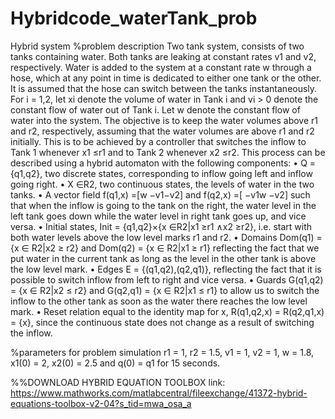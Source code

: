 # Hybridcode_waterTank_prob
Hybrid system
%problem description
 Two tank system, consists of two tanks containing water. Both tanks are
leaking at constant rates v1 and v2, respectively. Water is added to the system at a constant rate w through
a hose, which at any point in time is dedicated to either one tank or the other. It is assumed that the hose
can switch between the tanks instantaneously. For i = 1,2, let xi denote the volume of water in Tank i and
vi > 0 denote the constant flow of water out of Tank i. Let w denote the constant flow of water into the
system. The objective is to keep the water volumes above r1 and r2, respectively, assuming that the water
volumes are above r1 and r2 initially. This is to be achieved by a controller that switches the inflow to Tank
1 whenever x1 ≤r1 and to Tank 2 whenever x2 ≤r2.
This process can be described using a hybrid automaton with the following components:
• Q = {q1,q2}, two discrete states, corresponding to inflow going left and inflow going right.
• X ∈R2, two continuous states, the levels of water in the two tanks.
• A vector field f(q1,x) =[w −v1−v2]
and f(q2,x) =[ −v1w −v2]
such that when the inflow is going to the
tank on the right, the water level in the left tank goes down while the water level in right tank goes
up, and vice versa.
• Initial states, Init = {q1,q2}×{x ∈R2|x1 ≥r1 ∧x2 ≥r2}, i.e. start with both water levels above the
low level marks r1 and r2.
• Domains Dom(q1) = {x ∈ R2|x2 ≥ r2} and Dom(q2) = {x ∈ R2|x1 ≥ r1} reflecting the fact that we
put water in the current tank as long as the level in the other tank is above the low level mark.
• Edges E = {(q1,q2),(q2,q1)}, reflecting the fact that it is possible to switch inflow from left to right
and vice versa.
• Guards G(q1,q2) = {x ∈ R2|x2 ≤ r2} and G(q2,q1) = {x ∈ R2|x1 ≤ r1} to allow us to switch the
inflow to the other tank as soon as the water there reaches the low level mark.
• Reset relation equal to the identity map for x, R(q1,q2,x) = R(q2,q1,x) = {x}, since the continuous
state does not change as a result of switching the inflow.

%parameters for problem simulation
r1 = 1, r2 = 1.5, v1 = 1, v2 = 1, w = 1.8, x1(0) = 2, x2(0) = 2.5 and q(0) = q1
for 15 seconds.

%%DOWNLOAD HYBRID EQUATION TOOLBOX
link: https://www.mathworks.com/matlabcentral/fileexchange/41372-hybrid-equations-toolbox-v2-04?s_tid=mwa_osa_a
